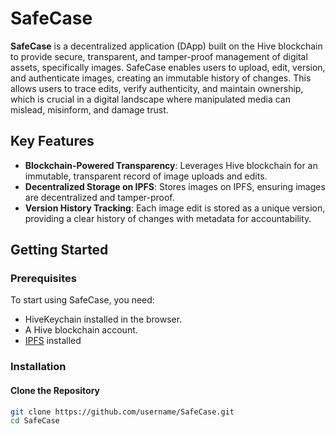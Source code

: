 # SafeCase

**SafeCase** is a decentralized application (DApp) built on the Hive blockchain to provide secure, transparent, and tamper-proof management of digital assets, specifically images. SafeCase enables users to upload, edit, version, and authenticate images, creating an immutable history of changes. This allows users to trace edits, verify authenticity, and maintain ownership, which is crucial in a digital landscape where manipulated media can mislead, misinform, and damage trust.

## Key Features

- **Blockchain-Powered Transparency**: Leverages Hive blockchain for an immutable, transparent record of image uploads and edits.
- **Decentralized Storage on IPFS**: Stores images on IPFS, ensuring images are decentralized and tamper-proof.
- **Version History Tracking**: Each image edit is stored as a unique version, providing a clear history of changes with metadata for accountability.

## Getting Started

### Prerequisites

To start using SafeCase, you need:

- HiveKeychain installed in the browser.
- A Hive blockchain account.
- [IPFS](https://ipfs.io/) installed 

### Installation

#### Clone the Repository

```bash
git clone https://github.com/username/SafeCase.git
cd SafeCase
